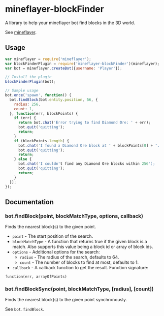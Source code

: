 # mineflayer-blockFinder

A library to help your mineflayer bot find blocks in the 3D world.

See [mineflayer](https://github.com/superjoe30/mineflayer/).

## Usage

```js
var mineflayer = require('mineflayer');
var blockFinderPlugin = require('mineflayer-blockFinder')(mineflayer);
var bot = mineflayer.createBot({username: 'Player'});

// Install the plugin
blockFinderPlugin(bot);

// Sample usage
bot.once('spawn', function() {
  bot.findBlock(bot.entity.position, 56, {
    radius: 256,
    count: 1,
  }, function(err, blockPoints) {
    if (err) {
      return bot.chat('Error trying to find Diamond Ore: ' + err);
      bot.quit('quitting');
      return;
    }
    if (blockPoints.length) {
      bot.chat('I found a Diamond Ore block at ' + blockPoints[0] + '.');
      bot.quit('quitting');
      return;
    } else {
      bot.chat('I couldn't find any Diamond Ore blocks within 256');
      bot.quit('quitting');
      return;
    }
  });
});
```

## Documentation

### bot.findBlock(point, blockMatchType, options, callback)

Finds the nearest block(s) to the given point.
 * `point` - The start position of the search.
 * `blockMatchType` - A function that returns true if the given block is a match.  Also supports this value being a block id or array of block ids.
 * `options` - Additional options for the search:
   - `radius` - The radius of the search, defaults to 64.
   - `count` - The number of blocks to find at most, defaults to 1.
 * `callback` - A callback function to get the result.  Function signature:

```
function(err, arrayOfPoints)
```

### bot.findBlockSync(point, blockMatchType, [radius], [count])

Finds the nearest block(s) to the given point synchronously.

See `bot.findBlock`.
